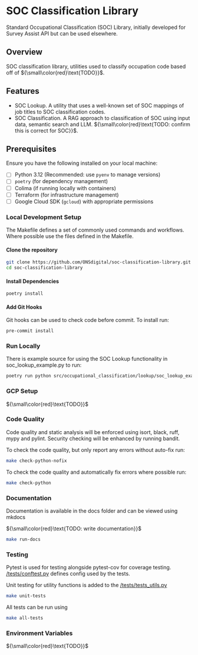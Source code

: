 # SOC Classification Library

Standard Occupational Classification (SOC) Library, initially developed for Survey Assist API but can be used elsewhere.

## Overview

SOC classification library, utilities used to classify occupation code based off of ${\small\color{red}\text{TODO}}$.

## Features

- SOC Lookup.  A utility that uses a well-known set of SOC mappings of job titles to SOC classification codes.
- SOC Classification. A RAG approach to classification of SOC using input data, semantic search and LLM. ${\small\color{red}\text{TODO: confirm this is correct for SOC}}$.

## Prerequisites

Ensure you have the following installed on your local machine:

- [ ] Python 3.12 (Recommended: use `pyenv` to manage versions)
- [ ] `poetry` (for dependency management)
- [ ] Colima (if running locally with containers)
- [ ] Terraform (for infrastructure management)
- [ ] Google Cloud SDK (`gcloud`) with appropriate permissions

### Local Development Setup

The Makefile defines a set of commonly used commands and workflows.  Where possible use the files defined in the Makefile.

#### Clone the repository

```bash
git clone https://github.com/ONSdigital/soc-classification-library.git
cd soc-classification-library
```

#### Install Dependencies

```bash
poetry install
```

#### Add Git Hooks

Git hooks can be used to check code before commit. To install run:

```bash
pre-commit install
```

### Run Locally

There is example source for using the SOC Lookup functionality in soc_lookup_example.py to run:

```bash
poetry run python src/occupational_classification/lookup/soc_lookup_example.py
```


### GCP Setup

${\small\color{red}\text{TODO}}$

### Code Quality

Code quality and static analysis will be enforced using isort, black, ruff, mypy and pylint. Security checking will be enhanced by running bandit.

To check the code quality, but only report any errors without auto-fix run:

```bash
make check-python-nofix
```

To check the code quality and automatically fix errors where possible run:

```bash
make check-python
```

### Documentation

Documentation is available in the docs folder and can be viewed using mkdocs

${\small\color{red}\text{TODO: write documentation}}$

```bash
make run-docs
```

### Testing

Pytest is used for testing alongside pytest-cov for coverage testing.  [/tests/conftest.py](/tests/conftest.py) defines config used by the tests.

Unit testing for utility functions is added to the [/tests/tests_utils.py](./tests/tests_utils.py)

```bash
make unit-tests
```

All tests can be run using

```bash
make all-tests
```

### Environment Variables

${\small\color{red}\text{TODO}}$
